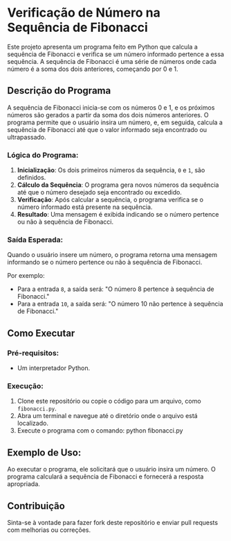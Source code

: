 # Verificação de Número na Sequência de Fibonacci

Este projeto apresenta um programa feito em Python que calcula a sequência de Fibonacci e verifica se um número informado pertence a essa sequência. A sequência de Fibonacci é uma série de números onde cada número é a soma dos dois anteriores, começando por 0 e 1.

## Descrição do Programa

A sequência de Fibonacci inicia-se com os números 0 e 1, e os próximos números são gerados a partir da soma dos dois números anteriores. O programa permite que o usuário insira um número, e, em seguida, calcula a sequência de Fibonacci até que o valor informado seja encontrado ou ultrapassado.

### Lógica do Programa:

1. **Inicialização**: Os dois primeiros números da sequência, `0` e `1`, são definidos.
2. **Cálculo da Sequência**: O programa gera novos números da sequência até que o número desejado seja encontrado ou excedido.
3. **Verificação**: Após calcular a sequência, o programa verifica se o número informado está presente na sequência.
4. **Resultado**: Uma mensagem é exibida indicando se o número pertence ou não à sequência de Fibonacci.

### Saída Esperada:

Quando o usuário insere um número, o programa retorna uma mensagem informando se o número pertence ou não à sequência de Fibonacci.

Por exemplo:
- Para a entrada `8`, a saída será: "O número 8 pertence à sequência de Fibonacci."
- Para a entrada `10`, a saída será: "O número 10 não pertence à sequência de Fibonacci."

## Como Executar

### Pré-requisitos:

- Um interpretador Python.

### Execução:

1. Clone este repositório ou copie o código para um arquivo, como `fibonacci.py`.
2. Abra um terminal e navegue até o diretório onde o arquivo está localizado.
3. Execute o programa com o comando: python fibonacci.py

## Exemplo de Uso:

Ao executar o programa, ele solicitará que o usuário insira um número. O programa calculará a sequência de Fibonacci e fornecerá a resposta apropriada.

## Contribuição

Sinta-se à vontade para fazer fork deste repositório e enviar pull requests com melhorias ou correções.
